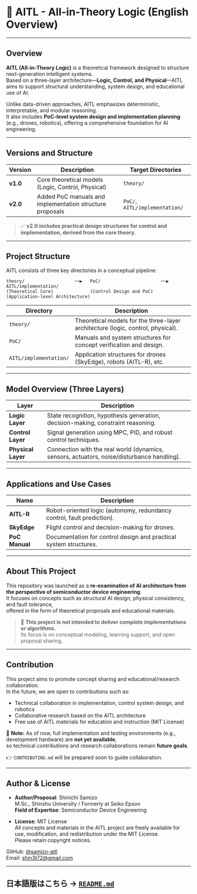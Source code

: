 # 🧠 AITL - All-in-Theory Logic (English Overview)

---

## Overview

**AITL (All-in-Theory Logic)** is a theoretical framework designed to structure next-generation intelligent systems.  
Based on a three-layer architecture—**Logic, Control, and Physical**—AITL aims to support structural understanding, system design, and educational use of AI.

Unlike data-driven approaches, AITL emphasizes deterministic, interpretable, and modular reasoning.  
It also includes **PoC-level system design and implementation planning** (e.g., drones, robotics), offering a comprehensive foundation for AI engineering.

---

## Versions and Structure

| Version | Description | Target Directories |
|---------|-------------|---------------------|
| **v1.0** | Core theoretical models (Logic, Control, Physical) | `theory/` |
| **v2.0** | Added PoC manuals and implementation structure proposals | `PoC/`, `AITL/implementation/` |

> ✅ **v2.0 includes practical design structures for control and implementation, derived from the core theory.**

---

## Project Structure

AITL consists of three key directories in a conceptual pipeline:
```
theory/                   ──▶   PoC/                       ──▶   AITL/implementation/
(Theoretical Core)              (Control Design and PoC)          (Application-level Architecture)
```
| Directory | Description |
|-----------|-------------|
| `theory/` | Theoretical models for the three-layer architecture (logic, control, physical). |
| `PoC/` | Manuals and system structures for concept verification and design. |
| `AITL/implementation/` | Application structures for drones (SkyEdge), robots (AITL-R), etc. |

---

## Model Overview (Three Layers)

| Layer | Description |
|-------|-------------|
| **Logic Layer** | State recognition, hypothesis generation, decision-making, constraint reasoning. |
| **Control Layer** | Signal generation using MPC, PID, and robust control techniques. |
| **Physical Layer** | Connection with the real world (dynamics, sensors, actuators, noise/disturbance handling). |

---

## Applications and Use Cases

| Name | Description |
|------|-------------|
| **AITL-R** | Robot-oriented logic (autonomy, redundancy control, fault prediction). |
| **SkyEdge** | Flight control and decision-making for drones. |
| **PoC Manual** | Documentation for control design and practical system structures. |

---

## About This Project

This repository was launched as a **re-examination of AI architecture from the perspective of semiconductor device engineering**.  
It focuses on concepts such as structural AI design, physical consistency, and fault tolerance,  
offered in the form of theoretical proposals and educational materials.

> 🔎 **This project is not intended to deliver complete implementations or algorithms.**  
> Its focus is on conceptual modeling, learning support, and open proposal sharing.

---

## Contribution

This project aims to promote concept sharing and educational/research collaboration.  
In the future, we are open to contributions such as:

- Technical collaboration in implementation, control system design, and robotics  
- Collaborative research based on the AITL architecture  
- Free use of AITL materials for education and instruction (MIT License)

🔧 **Note:** As of now, full implementation and testing environments (e.g., development hardware) are **not yet available**,  
so technical contributions and research collaborations remain **future goals**.

👉 `CONTRIBUTING.md` will be prepared soon to guide collaboration.

---

## Author & License

- **Author/Proposal**: Shinichi Samizo  
  M.Sc., Shinshu University / Formerly at Seiko Epson  
  **Field of Expertise**: Semiconductor Device Engineering  

- **License**: MIT License  
  All concepts and materials in the AITL project are freely available for use, modification, and redistribution under the MIT License.  
  Please retain copyright notices.

GitHub: [@samizo-aitl](https://github.com/samizo-aitl)  
Email: shin3t72@gmail.com

---

## 日本語版はこちら → [`README.md`](./README.md)
